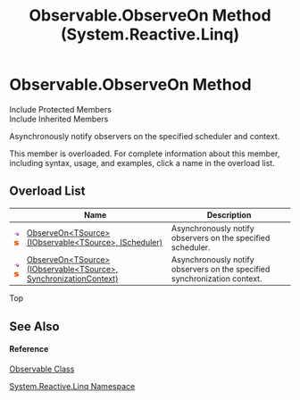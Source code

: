 ﻿---
title: Observable.ObserveOn Method  (System.Reactive.Linq)
TOCTitle: ObserveOn Method
ms:assetid: Overload:System.Reactive.Linq.Observable.ObserveOn
ms:mtpsurl: https://msdn.microsoft.com/en-us/library/system.reactive.linq.observable.observeon(v=VS.103)
ms:contentKeyID: 36068291
ms.date: 06/28/2011
mtps_version: v=VS.103
f1_keywords:
- System.Reactive.Linq.Observable.ObserveOn
- System.Reactive.Linq.Observable.ObserveOn``1
dev_langs:
- CSharp
- JScript
- VB
- FSharp
---

# Observable.ObserveOn Method

Include Protected Members  
Include Inherited Members  

Asynchronously notify observers on the specified scheduler and context.

This member is overloaded. For complete information about this member, including syntax, usage, and examples, click a name in the overload list.

## Overload List

<table>
<thead>
<tr class="header">
<th> </th>
<th>Name</th>
<th>Description</th>
</tr>
</thead>
<tbody>
<tr class="odd">
<td><img src="images\Hh303103.pubmethod(en-us,VS.103).gif" title="Public method" alt="Public method" /><img src="images\Hh244319.static(en-us,VS.103).gif" title="Static member" alt="Static member" /></td>
<td><a href="https://msdn.microsoft.com/en-us/library/m:system.reactive.linq.observable.observeon%60%601(system.iobservable%7b%60%600%7d%2csystem.reactive.concurrency.ischeduler)(v=VS.103)">ObserveOn&lt;TSource&gt;(IObservable&lt;TSource&gt;, IScheduler)</a></td>
<td>Asynchronously notify observers on the specified scheduler.</td>
</tr>
<tr class="even">
<td><img src="images\Hh303103.pubmethod(en-us,VS.103).gif" title="Public method" alt="Public method" /><img src="images\Hh244319.static(en-us,VS.103).gif" title="Static member" alt="Static member" /></td>
<td><a href="https://msdn.microsoft.com/en-us/library/m:system.reactive.linq.observable.observeon%60%601(system.iobservable%7b%60%600%7d%2csystem.threading.synchronizationcontext)(v=VS.103)">ObserveOn&lt;TSource&gt;(IObservable&lt;TSource&gt;, SynchronizationContext)</a></td>
<td>Asynchronously notify observers on the specified synchronization context.</td>
</tr>
</tbody>
</table>

Top

## See Also

#### Reference

[Observable Class](hh244252\(v=vs.103\).md)

[System.Reactive.Linq Namespace](hh211929\(v=vs.103\).md)

